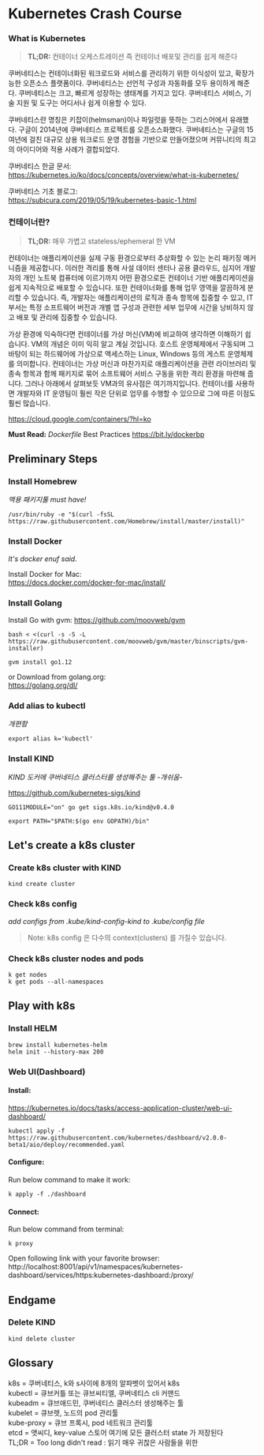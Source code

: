 # Kubernetes Crash Course

### What is Kubernetes

> **TL;DR:** 컨테이너 오케스트레이션 즉 컨테이너 배포및 관리를 쉽게 해준다

쿠버네티스는 컨테이너화된 워크로드와 서비스를 관리하기 위한 이식성이 있고, 확장가능한 오픈소스 플랫폼이다. 쿠버네티스는 선언적 구성과 자동화를 모두 용이하게 해준다. 쿠버네티스는 크고, 빠르게 성장하는 생태계를 가지고 있다. 쿠버네티스 서비스, 기술 지원 및 도구는 어디서나 쉽게 이용할 수 있다.

쿠버네티스란 명칭은 키잡이(helmsman)이나 파일럿을 뜻하는 그리스어에서 유래했다. 구글이 2014년에 쿠버네티스 프로젝트를 오픈소스화했다. 쿠버네티스는 구글의 15여년에 걸친 대규모 상용 워크로드 운영 경험을 기반으로 만들어졌으며 커뮤니티의 최고의 아이디어와 적용 사례가 결합되었다.

쿠버네티스 한글 문서:  
https://kubernetes.io/ko/docs/concepts/overview/what-is-kubernetes/

쿠버네티스 기초 블로그:  
https://subicura.com/2019/05/19/kubernetes-basic-1.html


### 컨테이너란?

> **TL;DR:** 매우 가볍고 stateless/ephemeral 한 VM 

컨테이너는 애플리케이션을 실제 구동 환경으로부터 추상화할 수 있는 논리 패키징 메커니즘을 제공합니다. 이러한 격리를 통해 사설 데이터 센터나 공용 클라우드, 심지어 개발자의 개인 노트북 컴퓨터에 이르기까지 어떤 환경으로든 컨테이너 기반 애플리케이션을 쉽게 지속적으로 배포할 수 있습니다. 또한 컨테이너화를 통해 업무 영역을 깔끔하게 분리할 수 있습니다. 즉, 개발자는 애플리케이션의 로직과 종속 항목에 집중할 수 있고, IT 부서는 특정 소프트웨어 버전과 개별 앱 구성과 관련한 세부 업무에 시간을 낭비하지 않고 배포 및 관리에 집중할 수 있습니다.

가상 환경에 익숙하다면 컨테이너를 가상 머신(VM)에 비교하여 생각하면 이해하기 쉽습니다. VM의 개념은 이미 익히 알고 계실 것입니다. 호스트 운영체제에서 구동되며 그 바탕이 되는 하드웨어에 가상으로 액세스하는 Linux, Windows 등의 게스트 운영체제를 의미합니다. 컨테이너는 가상 머신과 마찬가지로 애플리케이션을 관련 라이브러리 및 종속 항목과 함께 패키지로 묶어 소프트웨어 서비스 구동을 위한 격리 환경을 마련해 줍니다. 그러나 아래에서 살펴보듯 VM과의 유사점은 여기까지입니다. 컨테이너를 사용하면 개발자와 IT 운영팀이 훨씬 작은 단위로 업무를 수행할 수 있으므로 그에 따른 이점도 훨씬 많습니다.

https://cloud.google.com/containers/?hl=ko

**Must Read:** _Dockerfile_ Best Practices https://bit.ly/dockerbp 

## Preliminary Steps

### Install Homebrew
_맥용 패키지툴 must have!_

    /usr/bin/ruby -e "$(curl -fsSL https://raw.githubusercontent.com/Homebrew/install/master/install)"


### Install Docker

_It's docker enuf said._

Install Docker for Mac:  
https://docs.docker.com/docker-for-mac/install/

### Install Golang
Install Go with gvm:
https://github.com/moovweb/gvm

    bash < <(curl -s -S -L https://raw.githubusercontent.com/moovweb/gvm/master/binscripts/gvm-installer)

    gvm install go1.12
or Download from golang.org:  
https://golang.org/dl/

### Add alias to kubectl
_개편함_

    export alias k='kubectl'

### Install KIND
_KIND 도커에 쿠버네티스 클러스터를 생성해주는 툴 -개쉬움-_

https://github.com/kubernetes-sigs/kind  

    GO111MODULE="on" go get sigs.k8s.io/kind@v0.4.0

    export PATH="$PATH:$(go env GOPATH)/bin"


## Let's create a k8s cluster

### Create k8s cluster with KIND

    kind create cluster

### Check k8s config  
_add configs from .kube/kind-config-kind to .kube/config file_

>Note: k8s config 은 다수의 context(clusters) 를 가질수 있습니다.
### Check k8s cluster nodes and pods

    k get nodes
    k get pods --all-namespaces

## Play with k8s

### Install HELM
    brew install kubernetes-helm
    helm init --history-max 200
### Web UI(Dashboard)
#### Install:
https://kubernetes.io/docs/tasks/access-application-cluster/web-ui-dashboard/

    kubectl apply -f https://raw.githubusercontent.com/kubernetes/dashboard/v2.0.0-beta1/aio/deploy/recommended.yaml

#### Configure:
Run below command to make it work:

    k apply -f ./dashboard

#### Connect:

Run below command from terminal:

    k proxy

Open following link with your favorite browser:  
http://localhost:8001/api/v1/namespaces/kubernetes-dashboard/services/https:kubernetes-dashboard:/proxy/

## Endgame

### Delete KIND

    kind delete cluster

## Glossary

k8s = 쿠버네티스, k와 s사이에 8개의 알파벳이 있어서 k8s  
kubectl = 큐브커틀 또는 큐브씨티엘, 쿠버네티스 cli 커맨드  
kubeadm = 큐브애드민, 쿠버네티스 클러스터 생성해주는 툴  
kubelet = 큐브렛, 노드의 pod 관리툴  
kube-proxy = 큐브 프록시, pod 네트워크 관리툴  
etcd = 앳씨디, key-value 스토어 여기에 모든 클러스터 state 가 저장된다  
TL;DR = Too long didn't read : 읽기 매우 귀찮은 사람들을 위한